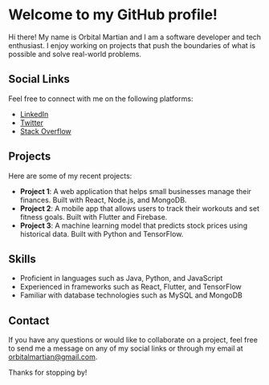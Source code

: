 <div class="markdown prose break-words dark:prose-invert dark">
   <h1>Welcome to my GitHub profile!</h1>
   <p>Hi there! My name is Orbital Martian and I am a software developer and tech enthusiast. I enjoy working on projects that push the boundaries of what is possible and solve real-world problems.</p>
   <h2>Social Links</h2>
   <p>Feel free to connect with me on the following platforms:</p>
   <ul>
      <li><a href="https://www.linkedin.com/in/micah-richardson-9a2801259/" target="_new">LinkedIn</a></li>
      <li><a href="https://twitter.com/exoticdroid" target="_new">Twitter</a></li>
      <li><a href="https://stackoverflow.com/users/20821593/orbitalmartian" target="_new">Stack Overflow</a></li>
   </ul>
   <h2>Projects</h2>
   <p>Here are some of my recent projects:</p>
   <ul>
      <li><strong>Project 1</strong>: A web application that helps small businesses manage their finances. Built with React, Node.js, and MongoDB.</li>
      <li><strong>Project 2</strong>: A mobile app that allows users to track their workouts and set fitness goals. Built with Flutter and Firebase.</li>
      <li><strong>Project 3</strong>: A machine learning model that predicts stock prices using historical data. Built with Python and TensorFlow.</li>
   </ul>
   <h2>Skills</h2>
   <ul>
      <li>Proficient in languages such as Java, Python, and JavaScript</li>
      <li>Experienced in frameworks such as React, Flutter, and TensorFlow</li>
      <li>Familiar with database technologies such as MySQL and MongoDB</li>
   </ul>
   <h2>Contact</h2>
   <p>If you have any questions or would like to collaborate on a project, feel free to send me a message on any of my social links or through my email at <a href="mailto:orbitalmartian@gmail.com" target="_new">orbitalmartian@gmail.com</a>.</p>
   <p>Thanks for stopping by!</p>
</div>
